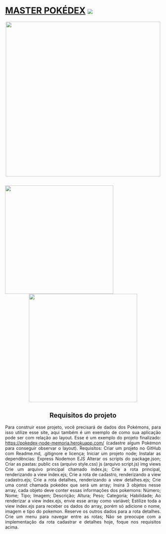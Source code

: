 <main >
      <h1>
          <a href ="https://pokedex-sir-dav1d.herokuapp.com"> MASTER POKÉDEX</a> <img align="center" src="https://img.icons8.com/color/48/000000/superball.png"/> 
  </h1>
  <section align="center">

      
   <div>
    <img width = "500px" src= "https://pbs.twimg.com/media/FOwhBUjWYAIbvCW?format=jpg&name=medium">
      </div>
      
##
    
  <div >
  <img align="left" width = "350px" src="https://pbs.twimg.com/media/FOwhBUjWQAcduok?format=png&name=900x900">
   <img align="center" width = "350px" src="https://pbs.twimg.com/media/FOwhBXIWYAI6rcs?format=png&name=900x900">
        </div>
 
##

<div align="justify">
<h2 align="center">Requisitos do projeto</h2>

    
Para construir esse projeto, você precisará de dados dos Pokémons, para isso utilize esse site, aqui também é um exemplo de como sua aplicação 
 pode ser com relação ao layout. Esse é um exemplo do projeto finalizado: https://pokedex-node-memoria.herokuapp.com/ 
 (cadastre algum Pokémon para conseguir observar o layout).
Requisitos:
Criar um projeto no GitHub com Readme.md, .gitignore e licença;
Iniciar um projeto node;
Instalar as dependências:
Express
Nodemon
EJS
Alterar os scripts do package.json;
Criar as pastas:
public
css (arquivo style.css)
js (arquivo script.js)
img
views
Crie um arquivo principal chamado index.js;
Crie a rota principal, renderizando a view index.ejs;
Crie a rota de cadastro, renderizando a view cadastro.ejs;
Crie a rota detalhes, renderizando a view detalhes.ejs;
Crie uma const chamada pokedex que será um array;
Insira 3 objetos nesse array, cada objeto deve conter essas informações dos pokemons:
Número;
Nome;
Tipo;
Imagem;
Descrição;
Altura;
Peso;
Categoria;
Habilidade;
Ao renderizar a view index.ejs, envie esse array como variável;
Estilize toda a view index.ejs para receber os dados do array, porém só adicione o nome, imagem e tipo do pokemon. Reserve os outros dados para a rota detalhes.
Crie um menu para navegar entre as rotas;
Não se preocupe com a implementação da rota cadastrar e detalhes hoje, foque nos requisitos acima.
 </div>
